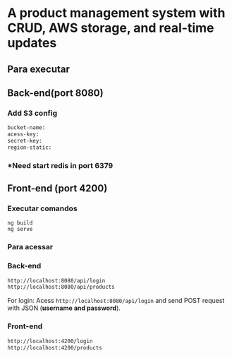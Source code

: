 # A product management system with CRUD, AWS storage, and real-time updates

## Para executar
## Back-end(port 8080)
### Add S3 config
```txt
bucket-name: 
acess-key: 
secret-key: 
region-static:
```
### *Need start redis in port 6379

## Front-end (port 4200)

### Executar comandos

```npm
ng build
ng serve
```

### Para acessar
### Back-end
```txt
http://localhost:8080/api/login
http://localhost:8080/api/products
```
For login:
Acess `http://localhost:8080/api/login` and send POST request with JSON (**username and password**).

### Front-end
```txt
http://localhost:4200/login 
http://localhost:4200/products
```
